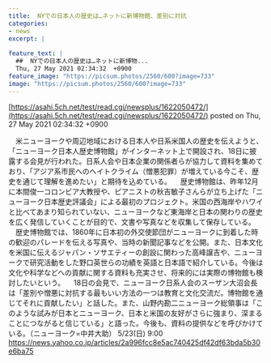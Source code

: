 ```yaml
---
title:  NYでの日本人の歴史は…ネットに新博物館、差別に対抗  
categories:
- news
excerpt: |
  
feature_text: |
  ##  NYでの日本人の歴史は…ネットに新博物...
  Thu, 27 May 2021 02:34:32  +0900
feature_image: "https://picsum.photos/2560/600?image=733"
image: "https://picsum.photos/2560/600?image=733"
---
```


[https://asahi.5ch.net/test/read.cgi/newsplus/1622050472/](https://asahi.5ch.net/test/read.cgi/newsplus/1622050472/)
posted on Thu, 27 May 2021 02:34:32  +0900

<!--more-->

　米ニューヨークや周辺地域における日本人や日系米国人の歴史を伝えようと、「ニューヨーク日本人歴史博物館」がインターネット上で開設され、18日に披露する会見が行われた。日系人会や日本企業の関係者らが協力して資料を集めており、「アジア系市民へのヘイトクライム（憎悪犯罪）が増えている今こそ、歴史を通じて理解を進めたい」と期待を込めている。 　歴史博物館は、昨年12月に本間俊一コロンビア大教授や、ピアニストの秋吉敏子さんらが立ち上げた「ニューヨーク日本歴史評議会」による最初のプロジェクト。米国の西海岸やハワイと比べてあまり知られていない、ニューヨークなど東海岸と日本の関わりの歴史を広く発信していくことが目的で、文書や写真などを収集して保存している。 　歴史博物館では、1860年に日本初の外交使節団がニューヨークに到着した時の歓迎のパレードを伝える写真や、当時の新聞記事などを公開。また、日本文化を米国に伝えるジャパン・ソサエティーの創設に関わった高峰譲吉や、ニューヨークで研究活動をした野口英世らの功績を英語と日本語で紹介している。今後は文化や科学などへの貢献に関する資料も充実させ、将来的には実際の博物館も検討したいという。 　18日の会見で、ニューヨーク日系人会のスーザン大沼会長は「差別や憎悪に対抗する最もいい方法の一つは教育と文化交流だ。博物館を通じてそれに貢献したい」と話した。また、山野内勘二ニューヨーク総領事は「このような試みが日本とニューヨーク、日本と米国の友好がさらに強まり、深まることにつながると信じている」と語った。今後も、資料の提供などを呼びかけている。（ニューヨーク=中井大助） 5/23(日) 9:00 https://news.yahoo.co.jp/articles/2a996fcc8e5ac740425df42df63bda5b30e6ba75

